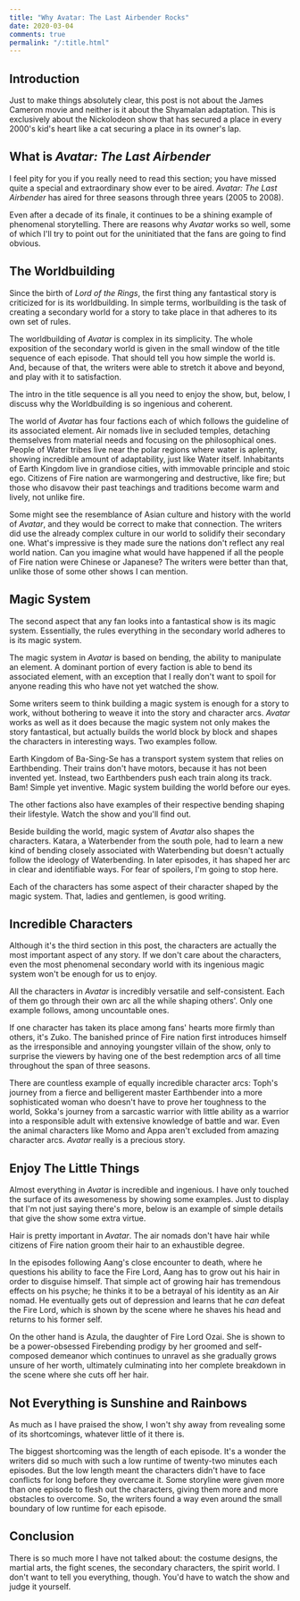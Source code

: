 ```yaml
---
title: "Why Avatar: The Last Airbender Rocks"
date: 2020-03-04
comments: true
permalink: "/:title.html"
---
```


## Introduction

Just to make things absolutely clear, this post is not about the James
Cameron movie and neither is it about the Shyamalan adaptation. This is
exclusively about the Nickolodeon show that has secured a place in every
2000's kid's heart like a cat securing a place in its owner's lap.

## What is *Avatar: The Last Airbender*

I feel pity for you if you really need to read this section; you have
missed quite a special and extraordinary show ever to be aired. *Avatar:
The Last Airbender* has aired for three seasons through three years (2005
to 2008).

Even after a decade of its finale, it continues to be a shining example of
phenomenal storytelling. There are reasons why *Avatar* works so well, some
of which I'll try to point out for the uninitiated that the fans are going
to find obvious.

## The Worldbuilding

Since the birth of *Lord of the Rings*, the first thing any fantastical
story is criticized for is its worldbuilding. In simple terms, worlbuilding
is the task of creating a secondary world for a story to take place in that
adheres to its own set of rules.

The worldbuilding of *Avatar* is complex in its simplicity. The whole
exposition of the secondary world is given in the small window of the title
sequence of each episode. That should tell you how simple the world is.
And, because of that, the writers were able to stretch it above and beyond,
and play with it to satisfaction.

The intro in the title sequence is all you need to enjoy the show, but,
below, I discuss why the Worldbuilding is so ingenious and coherent.

The world of *Avatar* has four factions each of which follows the guideline
of its associated element. Air nomads live in secluded temples, detaching
themselves from material needs and focusing on the philosophical ones.
People of Water tribes live near the polar regions where water is aplenty,
showing incredible amount of adaptability, just like Water itself.
Inhabitants of Earth Kingdom live in grandiose cities, with immovable
principle and stoic ego. Citizens of Fire nation are warmongering and
destructive, like fire; but those who disavow their past teachings and
traditions become warm and lively, not unlike fire.

Some might see the resemblance of Asian culture and history with the world
of *Avatar*, and they would be correct to make that connection. The writers
did use the already complex culture in our world to solidify their
secondary one.  What's impressive is they made sure the nations don't
reflect any real world nation. Can you imagine what would have happened if
all the people of Fire nation were Chinese or Japanese? The writers were
better than that, unlike those of some other shows I can mention.

## Magic System

The second aspect that any fan looks into a fantastical show is its magic
system. Essentially, the rules everything in the secondary world adheres to
is its magic system.

The magic system in *Avatar* is based on bending, the ability to manipulate
an element. A dominant portion of every faction is able to bend its
associated element, with an exception that I really don't want to spoil for
anyone reading this who have not yet watched the show.

Some writers seem to think building a magic system is enough for a story to
work, without bothering to weave it into the story and character arcs.
*Avatar* works as well as it does because the magic system not only makes
the story fantastical, but actually builds the world block by block and
shapes the characters in interesting ways. Two examples follow.

Earth Kingdom of Ba-Sing-Se has a transport system system that relies on
Earthbending. Their trains don't have motors, because it has not been
invented yet. Instead, two Earthbenders push each train along its track.
Bam! Simple yet inventive. Magic system building the world before our eyes.

The other factions also have examples of their respective bending shaping
their lifestyle. Watch the show and you'll find out.

Beside building the world, magic system of *Avatar* also shapes the
characters. Katara, a Waterbender from the south pole, had to learn a new
kind of bending closely associated with Waterbending but doesn't actually
follow the ideology of Waterbending. In later episodes, it has shaped her
arc in clear and identifiable ways. For fear of spoilers, I'm going to stop
here.

Each of the characters has some aspect of their character shaped by the
magic system. That, ladies and gentlemen, is good writing.

## Incredible Characters

Although it's the third section in this post, the characters are actually
the most important aspect of any story. If we don't care about the
characters, even the most phenomenal secondary world with its ingenious
magic system won't be enough for us to enjoy.

All the characters in *Avatar* is incredibly versatile and self-consistent.
Each of them go through their own arc all the while shaping others'. Only
one example follows, among uncountable ones.

If one character has taken its place among fans' hearts more firmly than
others, it's Zuko. The banished prince of Fire nation first introduces
himself as the irresponsible and annoying youngster villain of the show,
only to surprise the viewers by having one of the best redemption arcs of
all time throughout the span of three seasons.

There are countless example of equally incredible character arcs: Toph's
journey from a fierce and belligerent master Earthbender into a more
sophisticated woman who doesn't have to prove her toughness to the world,
Sokka's journey from a sarcastic warrior with little ability as a warrior
into a responsible adult with extensive knowledge of battle and war. Even
the animal characters like Momo and Appa aren't excluded from amazing
character arcs. *Avatar* really is a precious story.

## Enjoy The Little Things

Almost everything in *Avatar* is incredible and ingenious. I have only
touched the surface of its awesomeness by showing some examples. Just to
display that I'm not just saying there's more, below is an example of
simple details that give the show some extra virtue.

Hair is pretty important in *Avatar*. The air nomads don't have hair while
citizens of Fire nation groom their hair to an exhaustible degree.

In the episodes following Aang's close encounter to death, where he
questions his ability to face the Fire Lord, Aang has to grow out his hair
in order to disguise himself. That simple act of growing hair has
tremendous effects on his psyche; he thinks it to be a betrayal of his
identity as an Air nomad.  He eventually gets out of depression and learns
that he *can* defeat the Fire Lord, which is shown by the scene where he
shaves his head and returns to his former self.

On the other hand is Azula, the daughter of Fire Lord Ozai. She is shown to
be a power-obsessed Firebending prodigy by her groomed and self-composed
demeanor which continues to unravel as she gradually grows unsure of her
worth, ultimately culminating into her complete breakdown in the scene
where she cuts off her hair.

## Not Everything is Sunshine and Rainbows

As much as I have praised the show, I won't shy away from revealing some of
its shortcomings, whatever little of it there is.

The biggest shortcoming was the length of each episode. It's a wonder the
writers did so much with such a low runtime of twenty-two minutes each
episodes. But the low length meant the characters didn't have to face
conflicts for long before they overcame it. Some storyline were given more
than one episode to flesh out the characters, giving them more and more
obstacles to overcome. So, the writers found a way even around the small
boundary of low runtime for each episode.

## Conclusion

There is so much more I have not talked about: the costume designs, the
martial arts, the fight scenes, the secondary characters, the spirit world.
I don't want to tell you everything, though. You'd have to watch the show
and judge it yourself.
